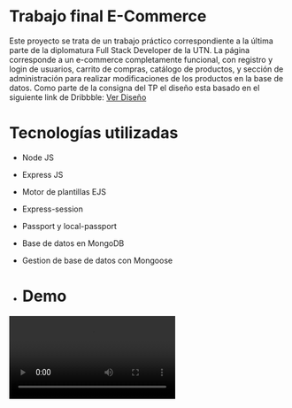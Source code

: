 # Trabajo final E-Commerce

Este proyecto se trata de un trabajo práctico correspondiente a la última parte de la diplomatura Full Stack Developer de la UTN. La página corresponde a un e-commerce completamente funcional, con registro y login de usuarios, carrito de compras, catálogo de productos, y sección de administración para realizar modificaciones de los productos en la base de datos. Como parte de la consigna del TP el diseño esta basado en el siguiente link de Dribbble: <a href="https://dribbble.com/shots/20743352-Fashion-E-commerce-Landing-Page">Ver Diseño</a>

# Tecnologías utilizadas

* Node JS
* Express JS
* Motor de plantillas EJS
* Express-session
* Passport y local-passport
* Base de datos en MongoDB
* Gestion de base de datos con Mongoose

* # Demo
<video controls="" autoplay="" name="media"><source src="https://dms.licdn.com/playlist/vid/D4D05AQE40yCxYgTRUw/mp4-720p-30fp-crf28/0/1690418235109?e=1692640800&amp;v=beta&amp;t=-e_S3EIAOsua9-7V7pgA13otiBwN7YyW0fH0gSut1EM" type="video/mp4"></video>
